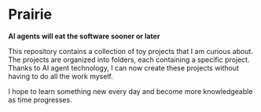 # Prairie

**AI agents will eat the software sooner or later**

This repository contains a collection of toy projects that I am curious about. The projects are organized into folders, each containing a specific project. Thanks to AI agent technology, I can now create these projects without having to do all the work myself.

I hope to learn something new every day and become more knowledgeable as time progresses.

